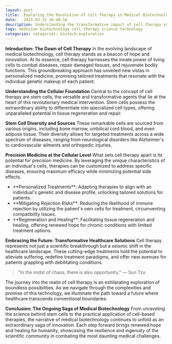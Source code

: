 ```yaml
---
layout: post
title:  Exploring the Revolution of Cell Therapy in Medical Biotechnology
date:   2015-03-15 16:40:16
description: Understanding the transformative impact of cell therapy in modern medicine.
tags: medicine biotechnology cell therapy science technology
categories: categories: biotech-exploration
---
```

**Introduction: The Dawn of Cell Therapy**
In the evolving landscape of medical biotechnology, cell therapy stands as a beacon of hope and innovation. At its essence, cell therapy harnesses the innate power of living cells to combat diseases, repair damaged tissues, and rejuvenate bodily functions. This groundbreaking approach has unveiled new vistas in personalized medicine, promising tailored treatments that resonate with the individual genetic makeup of each patient.

**Understanding the Cellular Foundation**
Central to the concept of cell therapy are stem cells, the versatile and transformative agents that lie at the heart of this revolutionary medical intervention. Stem cells possess the extraordinary ability to differentiate into specialized cell types, offering unparalleled potential in tissue regeneration and repair.

**Stem Cell Diversity and Sources**
These remarkable cells are sourced from various origins, including bone marrow, umbilical cord blood, and even adipose tissue. Their diversity allows for targeted treatments across a wide spectrum of diseases, ranging from neurological disorders like Alzheimer's to cardiovascular ailments and orthopedic injuries.

**Precision Medicine at the Cellular Level**
What sets cell therapy apart is its potential for precision medicine. By leveraging the unique characteristics of an individual's cells, therapies can be customized to address specific diseases, ensuring maximum efficacy while minimizing potential side effects.

<ul>
    <li> **Personalized Treatments**: Adapting therapies to align with an individual's genetic and disease profile, unlocking tailored solutions for patients.</li>
    <li> **Mitigating Rejection Risks**: Reducing the likelihood of immune rejection by utilizing the patient's own cells for treatment, circumventing compatibility issues.</li>
    <li> **Regeneration and Healing**: Facilitating tissue regeneration and healing, offering renewed hope for chronic conditions with limited treatment options.</li>
</ul>

**Embracing the Future: Transformative Healthcare Solutions**
Cell therapy represents not just a scientific breakthrough but a seismic shift in the healthcare landscape. These cutting-edge treatments hold the potential to alleviate suffering, redefine treatment paradigms, and offer new avenues for patients grappling with debilitating conditions.

<blockquote>
    "In the midst of chaos, there is also opportunity."
    — Sun Tzu
</blockquote>
The journey into the realm of cell therapy is an exhilarating exploration of boundless possibilities. As we navigate through the complexities and promise of this technology, we illuminate the path toward a future where healthcare transcends conventional boundaries.

**Conclusion: The Ongoing Saga of Medical Biotechnology**
From unraveling the science behind stem cells to the practical application of cell-based therapies, the narrative of medical biotechnology continues to unfold as an extraordinary saga of innovation. Each step forward brings renewed hope and healing for humanity, showcasing the resilience and ingenuity of the scientific community in combating the most daunting medical challenges.

